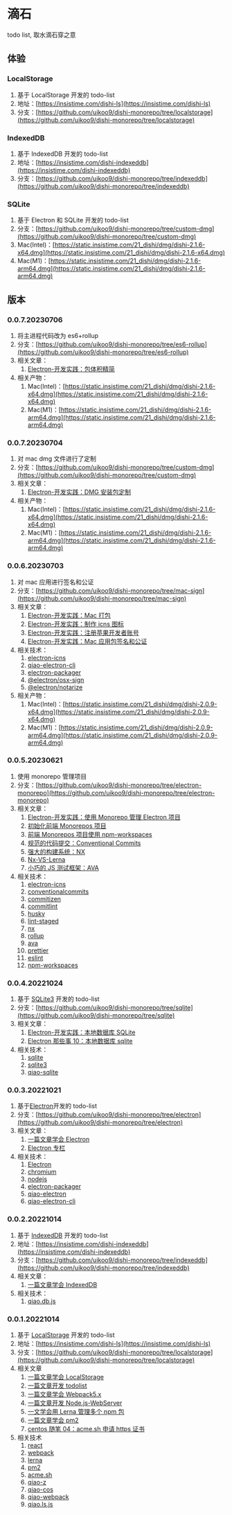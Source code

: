 # 滴石

todo list, 取水滴石穿之意

## 体验

### LocalStorage

1. 基于 LocalStorage 开发的 todo-list
2. 地址：[https://insistime.com/dishi-ls](https://insistime.com/dishi-ls)
3. 分支：[https://github.com/uikoo9/dishi-monorepo/tree/localstorage](https://github.com/uikoo9/dishi-monorepo/tree/localstorage)

### IndexedDB

1. 基于 IndexedDB 开发的 todo-list
2. 地址：[https://insistime.com/dishi-indexeddb](https://insistime.com/dishi-indexeddb)
3. 分支：[https://github.com/uikoo9/dishi-monorepo/tree/indexeddb](https://github.com/uikoo9/dishi-monorepo/tree/indexeddb)

### SQLite

1. 基于 Electron 和 SQLite 开发的 todo-list
2. 分支：[https://github.com/uikoo9/dishi-monorepo/tree/custom-dmg](https://github.com/uikoo9/dishi-monorepo/tree/custom-dmg)
3. Mac(Intel)：[https://static.insistime.com/21_dishi/dmg/dishi-2.1.6-x64.dmg](https://static.insistime.com/21_dishi/dmg/dishi-2.1.6-x64.dmg)
4. Mac(M1)：[https://static.insistime.com/21_dishi/dmg/dishi-2.1.6-arm64.dmg](https://static.insistime.com/21_dishi/dmg/dishi-2.1.6-arm64.dmg)

## 版本

### 0.0.7.20230706

1. 将主进程代码改为 es6+rollup
2. 分支：[https://github.com/uikoo9/dishi-monorepo/tree/es6-rollup](https://github.com/uikoo9/dishi-monorepo/tree/es6-rollup)
3. 相关文章：
   1. [Electron-开发实践：包体积精简](https://blog.insistime.com/electron-es6)
4. 相关产物：
   1. Mac(Intel)：[https://static.insistime.com/21_dishi/dmg/dishi-2.1.6-x64.dmg](https://static.insistime.com/21_dishi/dmg/dishi-2.1.6-x64.dmg)
   2. Mac(M1)：[https://static.insistime.com/21_dishi/dmg/dishi-2.1.6-arm64.dmg](https://static.insistime.com/21_dishi/dmg/dishi-2.1.6-arm64.dmg)

### 0.0.7.20230704

1. 对 mac dmg 文件进行了定制
2. 分支：[https://github.com/uikoo9/dishi-monorepo/tree/custom-dmg](https://github.com/uikoo9/dishi-monorepo/tree/custom-dmg)
3. 相关文章：
   1. [Electron-开发实践：DMG 安装包定制](https://blog.insistime.com/electron-dmg)
4. 相关产物：
   1. Mac(Intel)：[https://static.insistime.com/21_dishi/dmg/dishi-2.1.6-x64.dmg](https://static.insistime.com/21_dishi/dmg/dishi-2.1.6-x64.dmg)
   2. Mac(M1)：[https://static.insistime.com/21_dishi/dmg/dishi-2.1.6-arm64.dmg](https://static.insistime.com/21_dishi/dmg/dishi-2.1.6-arm64.dmg)

### 0.0.6.20230703

1. 对 mac 应用进行签名和公证
2. 分支：[https://github.com/uikoo9/dishi-monorepo/tree/mac-sign](https://github.com/uikoo9/dishi-monorepo/tree/mac-sign)
3. 相关文章：
   1. [Electron-开发实践：Mac 打包](https://blog.insistime.com/electron-mac)
   2. [Electron-开发实践：制作 icns 图标](https://blog.insistime.com/electron-icns)
   3. [Electron-开发实践：注册苹果开发者账号](https://blog.insistime.com/electron-apple)
   4. [Electron-开发实践：Mac 应用包签名和公证](https://blog.insistime.com/electron-mac-sign)
4. 相关技术：
   1. [electron-icns](https://code.insistime.com/electron-icns#/)
   2. [qiao-electron-cli](https://code.insistime.com/qiao-electron-cli#/)
   3. [electron-packager](https://github.com/electron/electron-packager)
   4. [@electron/osx-sign](https://github.com/electron/osx-sign)
   5. [@electron/notarize](https://github.com/electron/notarize)
5. 相关产物：
   1. Mac(Intel)：[https://static.insistime.com/21_dishi/dmg/dishi-2.0.9-x64.dmg](https://static.insistime.com/21_dishi/dmg/dishi-2.0.9-x64.dmg)
   2. Mac(M1)：[https://static.insistime.com/21_dishi/dmg/dishi-2.0.9-arm64.dmg](https://static.insistime.com/21_dishi/dmg/dishi-2.0.9-arm64.dmg)

### 0.0.5.20230621

1. 使用 monorepo 管理项目
2. 分支：[https://github.com/uikoo9/dishi-monorepo/tree/electron-monorepo](https://github.com/uikoo9/dishi-monorepo/tree/electron-monorepo)
3. 相关文章：
   1. [Electron-开发实践：使用 Monorepo 管理 Electron 项目](https://blog.insistime.com/electron-monorepo)
   2. [初始化前端 Monorepos 项目](https://blog.insistime.com/init-monorepos)
   3. [前端 Monorepos 项目使用 npm-workspaces](https://blog.insistime.com/npm-workspaces)
   4. [规范的代码提交：Conventional Commits](https://blog.insistime.com/conventional-commits)
   5. [强大的构建系统：NX](https://blog.insistime.com/nx)
   6. [Nx-VS-Lerna](https://blog.insistime.com/nx-vs-lerna)
   7. [小巧的 JS 测试框架：AVA](https://blog.insistime.com/ava)
4. 相关技术：
   1. [electron-icns](https://code.insistime.com/electron-icns#/)
   2. [conventionalcommits](https://www.conventionalcommits.org/en/v1.0.0/)
   3. [commitizen](https://www.npmjs.com/package/commitizen)
   4. [commitlint](https://github.com/conventional-changelog/commitlint)
   5. [husky](https://typicode.github.io/husky/#/)
   6. [lint-staged](https://www.npmjs.com/package/lint-staged)
   7. [nx](https://nx.dev/)
   8. [rollup](https://rollupjs.org/)
   9. [ava](https://github.com/avajs/ava)
   10. [prettier](https://prettier.io/)
   11. [eslint](https://eslint.org/)
   12. [npm-workspaces](https://docs.npmjs.com/cli/v9/using-npm/workspaces)

### 0.0.4.20221024

1. 基于 [SQLite3](https://www.npmjs.com/package/sqlite3) 开发的 todo-list
2. 分支：[https://github.com/uikoo9/dishi-monorepo/tree/sqlite](https://github.com/uikoo9/dishi-monorepo/tree/sqlite)
3. 相关文章：
   1. [Electron-开发实践：本地数据库 SQLite](https://blog.insistime.com/sqlite)
   2. [Electron 那些事 10：本地数据库 sqlite](https://uikoo9.blog.csdn.net/article/details/123924787)
4. 相关技术：
   1. [sqlite](https://www.sqlite.org/index.html)
   2. [sqlite3](https://www.npmjs.com/package/sqlite3)
   3. [qiao-sqlite](https://code.insistime.com/qiao-sqlite#/)

### 0.0.3.20221021

1. 基于[Electron](https://www.electronjs.org/zh/)开发的 todo-list
2. 分支：[https://github.com/uikoo9/dishi-monorepo/tree/electron](https://github.com/uikoo9/dishi-monorepo/tree/electron)
3. 相关文章：
   1. [一篇文章学会 Electron](https://blog.insistime.com/electron)
   2. [Electron 专栏](https://blog.csdn.net/uikoo9/category_11468921.html)
4. 相关技术：
   1. [Electron](https://www.electronjs.org/zh/)
   2. [chromium](https://www.chromium.org/chromium-projects/)
   3. [nodejs](https://nodejs.org/dist/latest-v16.x/docs/api/)
   4. [electron-packager](https://github.com/electron/electron-packager)
   5. [qiao-electron](https://code.insistime.com/qiao-electron#/)
   6. [qiao-electron-cli](https://code.insistime.com/qiao-electron-cli#/)

### 0.0.2.20221014

1. 基于 [IndexedDB](https://developer.mozilla.org/zh-CN/docs/Web/API/IndexedDB_API) 开发的 todo-list
2. 地址：[https://insistime.com/dishi-indexeddb](https://insistime.com/dishi-indexeddb)
3. 分支：[https://github.com/uikoo9/dishi-monorepo/tree/indexeddb](https://github.com/uikoo9/dishi-monorepo/tree/indexeddb)
4. 相关文章：
   1. [一篇文章学会 IndexedDB](https://blog.insistime.com/indexeddb)
5. 相关技术：
   1. [qiao.db.js](https://code.insistime.com/qiao.db.js#/)

### 0.0.1.20221014

1. 基于 [LocalStorage](https://developer.mozilla.org/zh-CN/docs/Web/API/Window/localStorage) 开发的 todo-list
2. 地址：[https://insistime.com/dishi-ls](https://insistime.com/dishi-ls)
3. 分支：[https://github.com/uikoo9/dishi-monorepo/tree/localstorage](https://github.com/uikoo9/dishi-monorepo/tree/localstorage)
4. 相关文章
   1. [一篇文章学会 LocalStorage](https://blog.insistime.com/localstorage)
   2. [一篇文章开发 todolist](https://blog.insistime.com/dishi-ls)
   3. [一篇文章学会 Webpack5.x](https://blog.insistime.com/webpack)
   4. [一篇文章开发 Node.js-WebServer](https://blog.insistime.com/nodejs-web-server)
   5. [一文学会用 Lerna 管理多个 npm 包](https://blog.csdn.net/uikoo9/article/details/124190634)
   6. [一篇文章学会 pm2](https://blog.csdn.net/uikoo9/article/details/79018750)
   7. [centos 随笔 04：acme.sh 申请 https 证书](https://uikoo9.blog.csdn.net/article/details/125180450)
5. 相关技术
   1. [react](https://react.dev/)
   2. [webpack](https://webpack.js.org/)
   3. [lerna](https://lerna.js.org/)
   4. [pm2](https://pm2.keymetrics.io/)
   5. [acme.sh](https://github.com/acmesh-official/acme.sh)
   6. [qiao-z](https://code.insistime.com/qiao-z#/)
   7. [qiao-cos](https://code.insistime.com/qiao-cos#/)
   8. [qiao-webpack](https://code.insistime.com/qiao-webpack#/)
   9. [qiao.ls.js](https://code.insistime.com/qiao.ls.js#/)
